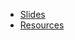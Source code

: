 - [Slides](https://github.com/kossiitkgp/workshops/tree/main/2020/git-github/slides)
- [Resources](https://github.com/kossiitkgp/workshops/tree/main/2020/git-github/advance%20stuff)
